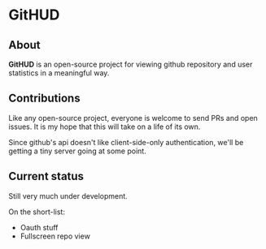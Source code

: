 # GitHUD

## About

**GitHUD** is  an open-source project for viewing github repository and user statistics in a meaningful way.  

## Contributions

Like any open-source project, everyone is welcome to send PRs and open issues.  It is my hope that this will take on a life of its own.

Since github's api doesn't like client-side-only authentication, we'll be getting a tiny server going at some point.  

## Current status

Still very much under development.  

On the short-list:

* Oauth stuff
* Fullscreen repo view  
